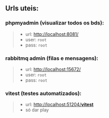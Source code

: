 ## Urls uteis:

### phpmyadmin (visualizar todos os bds):
> - url: [http://localhost:8081/](http://localhost:8081/) 
> - user: `root` 
> - pass: `root`

### rabbitmq admin (filas e mensagens): 
> - url: [http://localhost:15672/](http://localhost:15672/) 
> - user: `root` 
> - pass: `root`

### vitest (testes automatizados): 
> - url: [http://localhost:51204/__vitest__](http://localhost:51204/__vitest__) 
> - só dar play